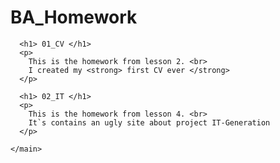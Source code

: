 # BA_Homework
<!DOCTYPE html>
<html lang="en">
  <head>
    <meta charset="UTF-8">
    <meta http-equiv="X-UA-Compatible" content="IE=edge">
    <meta name="viewport" content="width=device-width, initial-scale=1.0">
    <title>All my homework will be here</title>
  </head>

  <body>
    <main>
    
      <h1> 01_CV </h1>
      <p>
        This is the homework from lesson 2. <br>
        I created my <strong> first CV ever </strong>
      </p>

      <h1> 02_IT </h1>
      <p>
        This is the homework from lesson 4. <br>
        It`s contains an ugly site about project IT-Generation
      </p>
      
    </main>
  </body>
</html>
